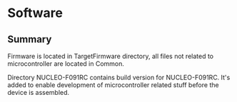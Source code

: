 # Software

## Summary

Firmware is located in TargetFirmware directory, all files not related to microcontroller are located in Common.

Directory NUCLEO-F091RC contains build version for NUCLEO-F091RC. It's added to enable development of microcontroller related stuff before the device is assembled.